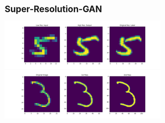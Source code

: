 # Super-Resolution-GAN
![Training](./readme_content/Low_High_Original.png?raw=true "Training Set Up")
![Multiple Passes](./readme_content/Multiple_Passes.png?raw=true "Multiple Chained Passes Through the Network")
